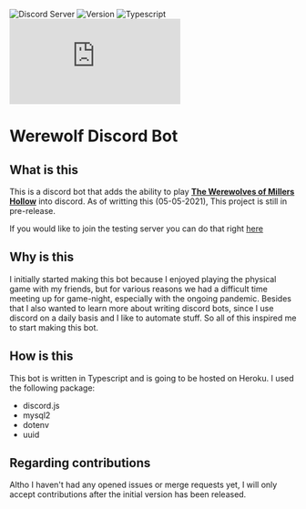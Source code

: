 ![Discord Server](https://img.shields.io/discord/772538571386519562?label=Discord&logo=Discord&logoColor=white&style=for-the-badge)
![Version](https://img.shields.io/badge/Release-pre--release-red?style=for-the-badge)
![Typescript](https://img.shields.io/badge/Language-Typescript-blue?style=for-the-badge)
![Discord.js](https://img.shields.io/github/package-json/dependency-version/BlackBearFTW/WereWolfBot/discord.js?style=for-the-badge)

# Werewolf Discord Bot

## What is this
This is a discord bot that adds the ability to play **[The Werewolves of Millers Hollow](https://en.wikipedia.org/wiki/The_Werewolves_of_Millers_Hollow)** into discord.
As of writting this (05-05-2021), This project is still in pre-release.

If you would like to join the testing server you can do that right [here](https://discord.gg/hujUCWZ7Vn)

## Why is this
I initially started making this bot because I enjoyed playing the physical game with my friends, but for various reasons we had a difficult time meeting up for game-night, especially with the ongoing pandemic. Besides that I also wanted to learn more about writing discord bots, since I use discord on a daily basis and I like to automate stuff.
So all of this inspired me to start making this bot.

## How is this
This bot is written in Typescript and is going to be hosted on Heroku. I used the following package:

- discord.js
- mysql2
- dotenv
- uuid

## Regarding contributions
Altho I haven't had any opened issues or merge requests yet, I will only accept contributions after the initial version has been released.
